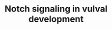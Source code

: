 ---
annotations:
- id: PW:0000204
  parent: signaling pathway
  type: Pathway Ontology
  value: Notch signaling pathway
authors:
- Kyook
- MaintBot
- Eweitz
- RaatsS
description: ''
last-edited: 2021-05-27
organisms:
- Caenorhabditis elegans
redirect_from:
- /index.php/Pathway:WP2220
- /instance/WP2220
- /instance/WP2220_r118371
revision: r118371
schema-jsonld:
- '@context': https://schema.org/
  '@id': https://wikipathways.github.io/pathways/WP2220.html
  '@type': Dataset
  creator:
    '@type': Organization
    name: WikiPathways
  description: ''
  keywords:
  - APX-1
  - DSL-1
  - LAG-1
  - LAG-2
  - LIN-12
  - ark-1
  - lip-1
  - lst-1
  - lst-2
  - lst-3
  - lst-4
  license: CC0
  name: Notch signaling in vulval development
seo: CreativeWork
title: Notch signaling in vulval development
wpid: WP2220
---